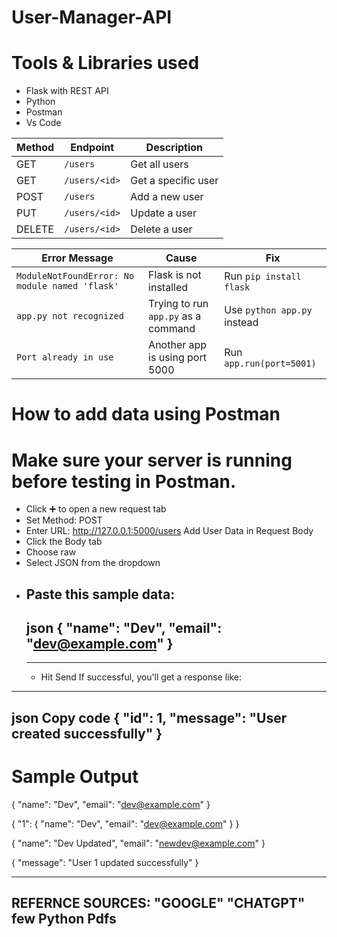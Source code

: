 # User-Manager-API
# Tools & Libraries used 
- Flask with REST API
- Python
- Postman
- Vs Code

| Method | Endpoint      | Description         |
| ------ | ------------- | ------------------- |
| GET    | `/users`      | Get all users       |
| GET    | `/users/<id>` | Get a specific user |
| POST   | `/users`      | Add a new user      |
| PUT    | `/users/<id>` | Update a user       |
| DELETE | `/users/<id>` | Delete a user       |

| Error Message                                       | Cause                               | Fix                                             |
| --------------------------------------------------- | ----------------------------------- | ----------------------------------------------- |
| `ModuleNotFoundError: No module named 'flask'`      | Flask is not installed              | Run `pip install flask`                         |
| `app.py not recognized`                             | Trying to run `app.py` as a command | Use `python app.py` instead                     |
| `Port already in use`                               | Another app is using port 5000      | Run `app.run(port=5001)`                        |

# How to add data using Postman
# Make sure your server is running before testing in Postman.
- Click ➕ to open a new request tab
- Set Method: POST
- Enter URL: http://127.0.0.1:5000/users
  Add User Data in Request Body
- Click the Body tab
- Choose raw
- Select JSON from the dropdown
- Paste this sample data:
  -------------------------------------------------------------------------------------
   json
     {
        "name": "Dev",
        "email": "dev@example.com"
     }
  --------------------------------------------------------------------------------------
  --------------------------------------------------------------------------------------
  - Hit Send
    If successful, you'll get a response like:
---------------------------------------------------------------------------------------
json
Copy code
{
  "id": 1,
  "message": "User created successfully"
}
--------------------------------------------------------------------------------------
# Sample Output

{
  "name": "Dev",
  "email": "dev@example.com"
}

{
  "1": {
    "name": "Dev",
    "email": "dev@example.com"
  }
}

{
  "name": "Dev Updated",
  "email": "newdev@example.com"
}

{
  "message": "User 1 updated successfully"
}

----------------------------------------------------------------------------------
REFERNCE SOURCES: "GOOGLE" "CHATGPT" few Python Pdfs
----------------------------------------------------------------------------------
